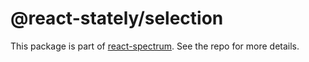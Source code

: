 # @react-stately/selection

This package is part of [react-spectrum](https://github.com/adobe-private/react-spectrum-v3). See the repo for more details.
